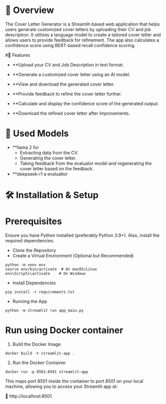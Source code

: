 # 📌 Overview

The Cover Letter Generator is a Streamlit-based web application that helps users generate customized cover letters by uploading their CV and job description. It utilizes a language model to create a tailored cover letter and allows users to provide feedback for refinement. The app also calculates a confidence score using BERT-based recall confidence scoring.

#🚀 Features

- **Upload your CV and Job Description in text format.

- **Generate a customized cover letter using an AI model.

- **View and download the generated cover letter.

- **Provide feedback to refine the cover letter further.

- **Calculate and display the confidence score of the generated output.

- **Download the refined cover letter after improvements.



# 🧠 Used Models 
- **llama 2 for 
    - Extracting data from the CV.
    - Generating the cover letter.
    - Taking feedback from the evaluator model and regenerating the cover letter based on the feedback.
- **deepseek-r1 a evalualtor 

# 🛠️ Installation & Setup

# Prerequisites
Ensure you have Python installed (preferably Python 3.9+). Also, install the required dependencies.

- Clone the Repository
- Create a Virtual Environment (Optional but Recommended)
```
python -m venv env
source env/bin/activate  # On macOS/Linux
env\Scripts\activate    # On Windows
```
- Install Dependencies
```
pip install -r requirements.txt
```
- Running the App
```
python -m streamlit run app_main.py
```

# Run using Docker container
1. Build the Docker Image
```
docker build -t streamlit-app .
```
2. Run the Docker Container
```
docker run -p 8501:8501 streamlit-app
```
This maps port 8501 inside the container to port 8501 on your local machine, allowing you to access your Streamlit app at:

🔗 http://localhost:8501
